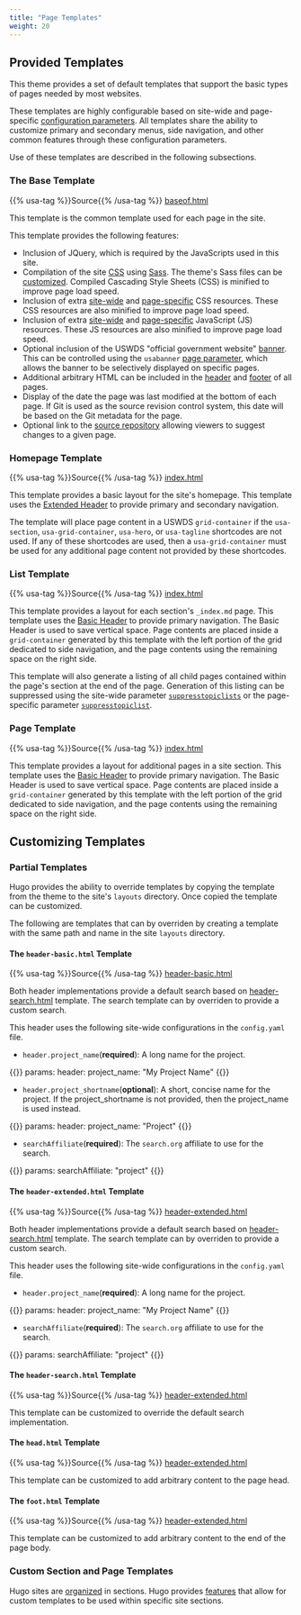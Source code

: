```yaml
---
title: "Page Templates"
weight: 20
---
```


## Provided Templates

This theme provides a set of default templates that support the basic types of pages needed by most websites.

These templates are highly configurable based on site-wide and page-specific [configuration parameters](../configuration-parameters/). All templates share the ability to customize primary and secondary menus, side navigation, and other common features through these configuration parameters.

Use of these templates are described in the following subsections.

### The Base Template

{{% usa-tag %}}Source{{% /usa-tag %}} [baseof.html](https://github.com/usnistgov/hugo-uswds/blob/master/layouts/_default/baseof.html)

This template is the common template used for each page in the site.

This template provides the following features:

- Inclusion of JQuery, which is required by the JavaScripts used in this site.
- Compilation of the site [CSS](https://www.w3.org/Style/CSS/) using [Sass](https://sass-lang.com/documentation/syntax). The theme's Sass files can be [customized](../customizing-css-and-js/#sass-customizations). Compiled Cascading Style Sheets (CSS) is minified to improve page load speed.
- Inclusion of extra [site-wide](../customizing-css-and-js/#site-wide-css-resources) and [page-specific](../customizing-css-and-js/#page-specific-css-resources) CSS resources. These CSS resources are also minified to improve page load speed.
- Inclusion of extra [site-wide](../customizing-css-and-js/#site-wide-css-resources) and [page-specific](../customizing-css-and-js/#page-specific-css-resources) JavaScript (JS) resources. These JS resources are also minified to improve page load speed.
- Optional inclusion of the USWDS "official government website" [banner](https://designsystem.digital.gov/components/header/). This can be controlled using the `usabanner` [page parameter](../configuration-parameters/#other-parameters-1), which allows the banner to be selectively displayed on specific pages.
- Additional arbitrary HTML can be included in the  [header](#the-head-html-template) and [footer](#the-foot-html-template) of all pages.
- Display of the date the page was last modified at the bottom of each page. If Git is used as the source revision control system, this date will be based on the Git metadata for the page.
- Optional link to the [source repository](../configuration-parameters/#other-parameters) allowing viewers to suggest changes to a given page.

### Homepage Template

{{% usa-tag %}}Source{{% /usa-tag %}} [index.html](https://github.com/usnistgov/hugo-uswds/blob/master/layouts/_default/baseof.html)

This template provides a basic layout for the site's homepage. This template uses the [Extended Header](#the-header-extended-html-template) to provide primary and secondary navigation.

The template will place page content in a USWDS `grid-container` if the `usa-section`, `usa-grid-container`, `usa-hero`, or `usa-tagline` shortcodes are not used. If any of these shortcodes are used, then a `usa-grid-container` must be used for any additional page content not provided by these shortcodes.

### List Template

{{% usa-tag %}}Source{{% /usa-tag %}} [index.html](https://github.com/usnistgov/hugo-uswds/blob/master/layouts/_default/list.html)

This template provides a layout for each section's `_index.md` page. This template uses the [Basic Header](#the-header-basic-html-template) to provide primary navigation. The Basic Header is used to save vertical space. Page contents are placed inside a `grid-container` generated by this template with the left portion of the grid dedicated to side navigation, and the page contents using the remaining space on the right side.

This template will also generate a listing of all child pages contained within the page's section at the end of the page. Generation of this listing can be suppressed using the site-wide parameter [`suppresstopiclists`](../configuration-parameters/#other-parameters) or the page-specific parameter [`suppresstopiclist`](../configuration-parameters/#other-parameters-1).

### Page Template

{{% usa-tag %}}Source{{% /usa-tag %}} [index.html](https://github.com/usnistgov/hugo-uswds/blob/master/layouts/_default/single.html)

This template provides a layout for additional pages in a site section. This template uses the [Basic Header](#the-header-basic-html-template) to provide primary navigation. The Basic Header is used to save vertical space. Page contents are placed inside a `grid-container` generated by this template with the left portion of the grid dedicated to side navigation, and the page contents using the remaining space on the right side.

## Customizing Templates

### Partial Templates

Hugo provides the ability to override templates by copying the template from the theme to the site's `layouts` directory. Once copied the template can be customized.

The following are templates that can by overriden by creating a template with the same path and name in the site `layouts` directory.

#### The `header-basic.html` Template

{{% usa-tag %}}Source{{% /usa-tag %}} [header-basic.html](https://github.com/usnistgov/hugo-uswds/blob/master/layouts/partials/components/header-basic.html)


Both header implementations provide a default search based on [header-search.html](#the-header-search-html-template) template. The search template can by overriden to provide a custom search.

This header uses the following site-wide configurations in the `config.yaml` file.

- `header.project_name`(**required**): A long name for the project.

{{<highlight yaml>}}
params:
  header:
    project_name: "My Project Name"
{{</highlight >}}

- `header.project_shortname`(**optional**): A short, concise name for the project. If the project_shortname is not provided, then the project_name is used instead.

{{<highlight yaml>}}
params:
  header:
    project_name: "Project"
{{</highlight >}}

- `searchAffiliate`(**required**): The `search.org` affiliate to use for the search.

{{<highlight yaml>}}
params:
  searchAffiliate: "project"
{{</highlight >}}

#### The `header-extended.html` Template

{{% usa-tag %}}Source{{% /usa-tag %}} [header-extended.html](https://github.com/usnistgov/hugo-uswds/blob/master/layouts/partials/components/header-extended.html)

Both header implementations provide a default search based on [header-search.html](#the-header-search-html-template) template. The search template can by overriden to provide a custom search.

This header uses the following site-wide configurations in the `config.yaml` file.

- `header.project_name`(**required**): A long name for the project.

{{<highlight yaml>}}
params:
  header:
    project_name: "My Project Name"
{{</highlight >}}

- `searchAffiliate`(**required**): The `search.org` affiliate to use for the search.

{{<highlight yaml>}}
params:
  searchAffiliate: "project"
{{</highlight >}}

#### The `header-search.html` Template

{{% usa-tag %}}Source{{% /usa-tag %}} [header-extended.html](https://github.com/usnistgov/hugo-uswds/blob/master/layouts/partials/components/header-search.html)

This template can be customized to override the default search implementation.

#### The `head.html` Template

{{% usa-tag %}}Source{{% /usa-tag %}} [header-extended.html](https://github.com/usnistgov/hugo-uswds/blob/master/layouts/partials/head.html)

This template can be customized to add arbitrary content to the page head.

#### The `foot.html` Template

{{% usa-tag %}}Source{{% /usa-tag %}} [header-extended.html](https://github.com/usnistgov/hugo-uswds/blob/master/layouts/partials/foot.html)

This template can be customized to add arbitrary content to the end of the page body.

### Custom Section and Page Templates

Hugo sites are [organized](https://gohugo.io/content-management/organization/) in sections. Hugo provides [features](https://gohugo.io/templates/lookup-order/) that allow for custom templates to be used within specific site sections.
